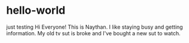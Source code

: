 # hello-world
just testing
Hi Everyone!
This is Naythan. I like staying busy and getting information.
My old tv sut is broke and I've bought a new sut to watch.
